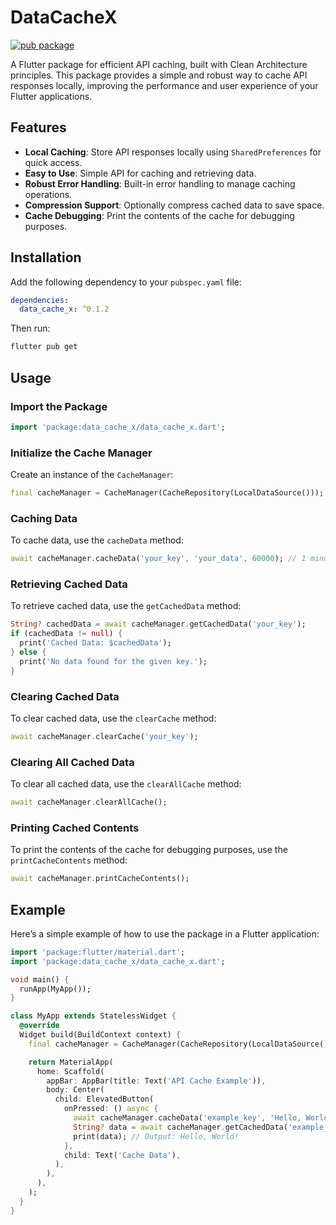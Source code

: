 # DataCacheX

[![pub package](https://img.shields.io/pub/v/your_package_name.svg)](https://pub.dev/packages/data_cache_x)

A Flutter package for efficient API caching, built with Clean Architecture principles. This package provides a simple and robust way to cache API responses locally, improving the performance and user experience of your Flutter applications.

## Features

- **Local Caching**: Store API responses locally using `SharedPreferences` for quick access.
- **Easy to Use**: Simple API for caching and retrieving data.
- **Robust Error Handling**: Built-in error handling to manage caching operations.
- **Compression Support**: Optionally compress cached data to save space.
- **Cache Debugging**: Print the contents of the cache for debugging purposes.

## Installation

Add the following dependency to your `pubspec.yaml` file:

```yaml
dependencies:
  data_cache_x: ^0.1.2
```

Then run:

```bash
flutter pub get
```

## Usage

### Import the Package

```dart
import 'package:data_cache_x/data_cache_x.dart';
```

### Initialize the Cache Manager

Create an instance of the `CacheManager`:

```dart
final cacheManager = CacheManager(CacheRepository(LocalDataSource()));
```

### Caching Data

To cache data, use the `cacheData` method:

```dart
await cacheManager.cacheData('your_key', 'your_data', 60000); // 1 minute expiration
```

### Retrieving Cached Data

To retrieve cached data, use the `getCachedData` method:

```dart
String? cachedData = await cacheManager.getCachedData('your_key');
if (cachedData != null) {
  print('Cached Data: $cachedData');
} else {
  print('No data found for the given key.');
}
```

### Clearing Cached Data

To clear cached data, use the `clearCache` method:

```dart
await cacheManager.clearCache('your_key');
```

### Clearing All Cached Data

To clear all cached data, use the `clearAllCache` method:

```dart
await cacheManager.clearAllCache();
```

### Printing Cached Contents

To print the contents of the cache for debugging purposes, use the `printCacheContents` method:

```dart
await cacheManager.printCacheContents();
```

## Example

Here’s a simple example of how to use the package in a Flutter application:

```dart
import 'package:flutter/material.dart';
import 'package:data_cache_x/data_cache_x.dart';

void main() {
  runApp(MyApp());
}

class MyApp extends StatelessWidget {
  @override
  Widget build(BuildContext context) {
    final cacheManager = CacheManager(CacheRepository(LocalDataSource()));

    return MaterialApp(
      home: Scaffold(
        appBar: AppBar(title: Text('API Cache Example')),
        body: Center(
          child: ElevatedButton(
            onPressed: () async {
              await cacheManager.cacheData('example_key', 'Hello, World!');
              String? data = await cacheManager.getCachedData('example_key');
              print(data); // Output: Hello, World!
            },
            child: Text('Cache Data'),
          ),
        ),
      ),
    );
  }
}
```
